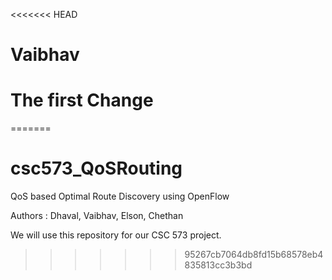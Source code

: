 <<<<<<< HEAD
# Vaibhav
# The first Change
=======
# csc573_QoSRouting
QoS based Optimal Route Discovery using OpenFlow

Authors : Dhaval, Vaibhav, Elson, Chethan

We will use this repository for our CSC 573 project.
>>>>>>> 95267cb7064db8fd15b68578eb4835813cc3b3bd
